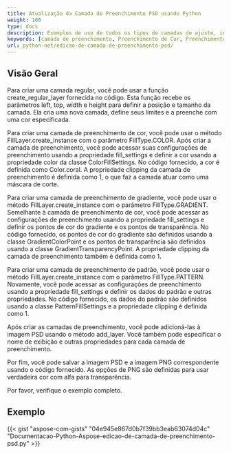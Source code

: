 ```yaml
---
title: Atualização da Camada de Preenchimento PSD usando Python
weight: 100
type: docs
description: Exemplos de uso de todos os tipos de camadas de ajuste, incluindo Preenchimento de Cor, Preenchimento de Gradiente e Preenchimento de Padrão
keywords: [camada de preenchimento, Preenchimento de Cor, Preenchimento de Gradiente, Preenchimento de Padrão, api psd, python, exemplo de código]
url: python-net/edicao-de-camada-de-preenchimento-psd/
---
```


## **Visão Geral**

Para criar uma camada regular, você pode usar a função create_regular_layer fornecida no código. Esta função recebe os parâmetros left, top, width e height para definir a posição e tamanho da camada. Ela cria uma nova camada, define seus limites e a preenche com uma cor especificada.

Para criar uma camada de preenchimento de cor, você pode usar o método FillLayer.create_instance com o parâmetro FillType.COLOR. Após criar a camada de preenchimento, você pode acessar suas configurações de preenchimento usando a propriedade fill_settings e definir a cor usando a propriedade color da classe ColorFillSettings. No código fornecido, a cor é definida como Color.coral. A propriedade clipping da camada de preenchimento é definida como 1, o que faz a camada atuar como uma máscara de corte.

Para criar uma camada de preenchimento de gradiente, você pode usar o método FillLayer.create_instance com o parâmetro FillType.GRADIENT. Semelhante à camada de preenchimento de cor, você pode acessar as configurações de preenchimento usando a propriedade fill_settings e definir os pontos de cor do gradiente e os pontos de transparência. No código fornecido, os pontos de cor do gradiente são definidos usando a classe GradientColorPoint e os pontos de transparência são definidos usando a classe GradientTransparencyPoint. A propriedade clipping da camada de preenchimento também é definida como 1.

Para criar uma camada de preenchimento de padrão, você pode usar o método FillLayer.create_instance com o parâmetro FillType.PATTERN. Novamente, você pode acessar as configurações de preenchimento usando a propriedade fill_settings e definir os dados do padrão e outras propriedades. No código fornecido, os dados do padrão são definidos usando a classe PatternFillSettings e a propriedade clipping é definida como 1.

Após criar as camadas de preenchimento, você pode adicioná-las à imagem PSD usando o método add_layer. Você também pode especificar o nome de exibição e outras propriedades para cada camada de preenchimento.

Por fim, você pode salvar a imagem PSD e a imagem PNG correspondente usando o código fornecido. As opções de PNG são definidas para usar verdadeira cor com alfa para transparência.

Por favor, verifique o exemplo completo.

## **Exemplo**
{{< gist "aspose-com-gists" "04e945e867d0b7f39bb3eab63074d04c" "Documentacao-Python-Aspose-edicao-de-camada-de-preenchimento-psd.py" >}}

